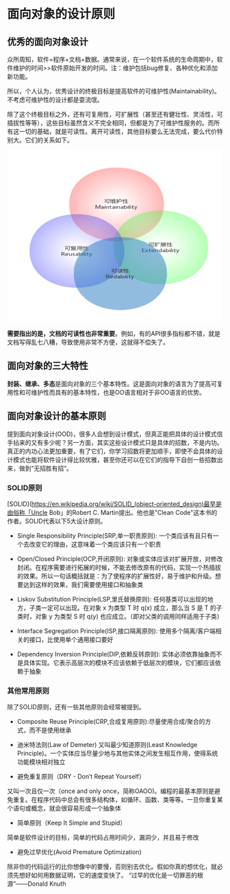 # 面向对象的设计原则



## 优秀的面向对象设计
众所周知，软件=程序+文档+数据。通常来说，在一个软件系统的生命周期中，软件维护的时间>>软件原始开发的时间。注：维护包括bug修复、各种优化和添加新功能。


所以，个人认为，优秀设计的终极目标是提高软件的可维护性(Maintainability)。不考虑可维护性的设计都是耍流氓。

除了这个终极目标之外，还有可复用性，可扩展性（甚至还有健壮性、灵活性，可插拔性等等），这些目标虽然含义不完全相同，但都是为了可维护性服务的。而所有这一切的基础，就是可读性。离开可读性，其他目标要么无法完成，要么代价特别大。它们的关系如下。

<img src="/images/tech/design_targets.png" width="600" height="400" />

**需要指出的是，文档的可读性也非常重要**。例如，有的API很多指标都不错，就是文档写得乱七八糟，导致使用非常不方便，这就得不偿失了。

## 面向对象的三大特性
**封装、继承、多态**是面向对象的三个基本特性。这是面向对象的语言为了提高可复用性和可维护性而具有的基本特性，也是OO语言相对于非OO语言的优势。

## 面向对象设计的基本原则

提到面向对象设计(OOD)，很多人会想到设计模式，但真正能把具体的设计模式信手拈来的又有多少呢？另一方面，其实这些设计模式只是具体的招数，不是内功。真正的内功心法更加重要，有了它们，你学习招数将更加顺手，即使不会具体的设计模式也能将软件设计得比较优雅，甚至你还可以在它们的指导下自创一些招数出来，做到“无招胜有招”。

### SOLID原则
[SOLID](https://en.wikipedia.org/wiki/SOLID_(object-oriented_design)最早是由俗称「Uncle Bob」的Robert C. Martin提出。他也是"Clean Code"这本书的作者。SOLID代表以下5大设计原则。

* Single Responsibility Principle(SRP,单一职责原则): 一个类应该有且只有一个去改变它的理由，这意味着一个类应该只有一个职责

* Open/Closed Principle(OCP,开闭原则): 对象或实体应该对扩展开放，对修改封闭。在程序需要进行拓展的时候，不能去修改原有的代码，实现一个热插拔的效果。所以一句话概括就是：为了使程序的扩展性好，易于维护和升级。想要达到这样的效果，我们需要使用接口和抽象类

* Liskov Substitution Principle(LSP,里氏替换原则): 任何基类可以出现的地方，子类一定可以出现。在对象 x 为类型 T 时 q(x) 成立，那么当 S 是 T 的子类时，对象 y 为类型 S 时 q(y) 也应成立。（即对父类的调用同样适用于子类）

* Interface Segregation Principle(ISP,接口隔离原则): 使用多个隔离/客户端相关的接口，比使用单个通用接口要好

* Dependency Inversion Principle(DIP,依赖反转原则): 实体必须依靠抽象而不是具体实现。它表示高层次的模块不应该依赖于低层次的模块，它们都应该依赖于抽象

### 其他常用原则
除了SOLID原则，还有一些其他原则会经常被提到。

* Composite Reuse Principle(CRP,合成复用原则):尽量使用合成/聚合的方式，而不是使用继承

* 迪米特法则(Law of Demeter)
又叫最少知道原则(Least Knowledge Principle)。一个实体应当尽量少地与其他实体之间发生相互作用，使得系统功能模块相对独立

* 避免重复原则（DRY - Don’t Repeat Yourself）

又叫一次且仅一次（once and only once，简称OAOO)。编程的最基本原则是避免重复。在程序代码中总会有很多结构体，如循环、函数、类等等。一旦你重复某个语句或概念，就会很容易形成一个抽象体

* 简单原则（Keep It Simple and Stupid）

简单是软件设计的目标，简单的代码占用时间少，漏洞少，并且易于修改

* 避免过早优化(Avoid Premature Optimization)

除非你的代码运行的比你想像中的要慢，否则别去优化。假如你真的想优化，就必须先想好如何用数据证明，它的速度变快了。
“过早的优化是一切罪恶的根源”——Donald Knuth
